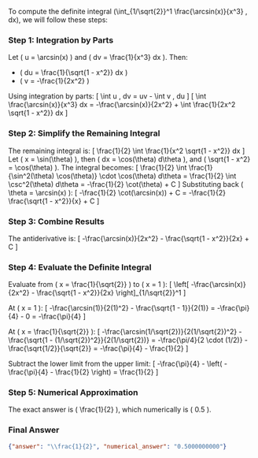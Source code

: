 To compute the definite integral \(\int_{1/\sqrt{2}}^1 \frac{\arcsin(x)}{x^3} \, dx\), we will follow these steps:

### Step 1: Integration by Parts
Let \( u = \arcsin(x) \) and \( dv = \frac{1}{x^3} dx \). Then:
- \( du = \frac{1}{\sqrt{1 - x^2}} dx \)
- \( v = -\frac{1}{2x^2} \)

Using integration by parts:
\[
\int u \, dv = uv - \int v \, du
\]
\[
\int \frac{\arcsin(x)}{x^3} dx = -\frac{\arcsin(x)}{2x^2} + \int \frac{1}{2x^2 \sqrt{1 - x^2}} dx
\]

### Step 2: Simplify the Remaining Integral
The remaining integral is:
\[
\frac{1}{2} \int \frac{1}{x^2 \sqrt{1 - x^2}} dx
\]
Let \( x = \sin(\theta) \), then \( dx = \cos(\theta) d\theta \), and \( \sqrt{1 - x^2} = \cos(\theta) \). The integral becomes:
\[
\frac{1}{2} \int \frac{1}{\sin^2(\theta) \cos(\theta)} \cdot \cos(\theta) d\theta = \frac{1}{2} \int \csc^2(\theta) d\theta = -\frac{1}{2} \cot(\theta) + C
\]
Substituting back \( \theta = \arcsin(x) \):
\[
-\frac{1}{2} \cot(\arcsin(x)) + C = -\frac{1}{2} \frac{\sqrt{1 - x^2}}{x} + C
\]

### Step 3: Combine Results
The antiderivative is:
\[
-\frac{\arcsin(x)}{2x^2} - \frac{\sqrt{1 - x^2}}{2x} + C
\]

### Step 4: Evaluate the Definite Integral
Evaluate from \( x = \frac{1}{\sqrt{2}} \) to \( x = 1 \):
\[
\left[ -\frac{\arcsin(x)}{2x^2} - \frac{\sqrt{1 - x^2}}{2x} \right]_{1/\sqrt{2}}^1
\]

At \( x = 1 \):
\[
-\frac{\arcsin(1)}{2(1)^2} - \frac{\sqrt{1 - 1}}{2(1)} = -\frac{\pi}{4} - 0 = -\frac{\pi}{4}
\]

At \( x = \frac{1}{\sqrt{2}} \):
\[
-\frac{\arcsin(1/\sqrt{2})}{2(1/\sqrt{2})^2} - \frac{\sqrt{1 - (1/\sqrt{2})^2}}{2(1/\sqrt{2})} = -\frac{\pi/4}{2 \cdot (1/2)} - \frac{\sqrt{1/2}}{\sqrt{2}} = -\frac{\pi}{4} - \frac{1}{2}
\]

Subtract the lower limit from the upper limit:
\[
-\frac{\pi}{4} - \left( -\frac{\pi}{4} - \frac{1}{2} \right) = \frac{1}{2}
\]

### Step 5: Numerical Approximation
The exact answer is \( \frac{1}{2} \), which numerically is \( 0.5 \).

### Final Answer
```json
{"answer": "\\frac{1}{2}", "numerical_answer": "0.5000000000"}
```
